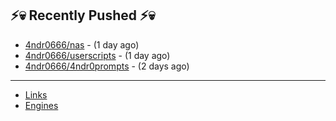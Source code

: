 ## ⚡💀 Recently Pushed ⚡💀


- [4ndr0666/nas](https://github.com/4ndr0666/nas) - (1 day ago)
- [4ndr0666/userscripts](https://github.com/4ndr0666/userscripts) - (1 day ago)
- [4ndr0666/4ndr0prompts](https://github.com/4ndr0666/4ndr0prompts) - (2 days ago)

---
- [Links](https://github.com/4ndr0666/Links/blob/main/README.md)        
- [Engines](https://github.com/hoothin/SearchJumper/discussions/73)    

